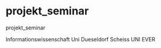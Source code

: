projekt_seminar
===============

projekt_seminar

Informationswissenschaft Uni Dueseldorf
Scheiss UNI EVER
